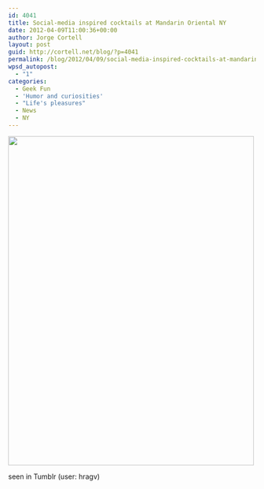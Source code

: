 ```yaml
---
id: 4041
title: Social-media inspired cocktails at Mandarin Oriental NY
date: 2012-04-09T11:00:36+00:00
author: Jorge Cortell
layout: post
guid: http://cortell.net/blog/?p=4041
permalink: /blog/2012/04/09/social-media-inspired-cocktails-at-mandarin-oriental-ny/
wpsd_autopost:
  - "1"
categories:
  - Geek Fun
  - 'Humor and curiosities'
  - "Life's pleasures"
  - News
  - NY
---
```

<img class="aligncenter" title="seen in Tumblr (user: hragv)" src="http://27.media.tumblr.com/tumblr_m15st43Uqy1qzaor3o1_500.png" alt="" width="500" height="669" />

seen in Tumblr (user: hragv)